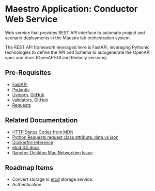 # Maestro Application: Conductor Web Service

Web service that provides REST API interface to automate project and
scenario deployments in the Maestro lab orchestration system.

The REST API framework leveraged here is FastAPI, leveraging Pythonic
technologies to define the API and Schema to autogenerate the OpenAPI
spec and docs (OpenAPI-UI and Redocly versions).

## Pre-Requisites

- [FastAPI](https://fastapi.tiangolo.com)
- [Pydantic](https://pydantic-docs.helpmanual.io/)
- [Uvicorn](https://www.uvicorn.org), [GitHub](https://github.com/encode/uvicorn)
- [validators](https://validators.readthedocs.io), [GitHub](https://github.com/kvesteri/validators)
- [Requests](https://docs.python-requests.org/en/latest/)

## Related Documentation

- [HTTP Status Codes from MDN](https://developer.mozilla.org/en-US/docs/Web/HTTP/Status)
- [Python Requests request class attribute: data vs json](https://stackoverflow.com/questions/26615756/python-requests-module-sends-json-string-instead-of-x-www-form-urlencoded-param)
- [Dockerfile reference](https://docs.docker.com/engine/reference/builder/)
- [etcd 3.5 docs](https://etcd.io/docs/v3.5/)
- [Rancher Desktop Mac Networking Issue](https://github.com/rancher-sandbox/rancher-desktop/issues/1141)

## Roadmap Items

- Convert storage to [etcd](https://etcd.io) storage service.
- Authentication
